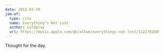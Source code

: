```yaml
---
date: 2012-03-19
jam-of:
  type: cite
  name: Everything’s Not Lost
  author: Coldplay
  url: https://music.apple.com/gb/album/everythings-not-lost/1122782080?i=1122782290
---
```


Thought for the day.
